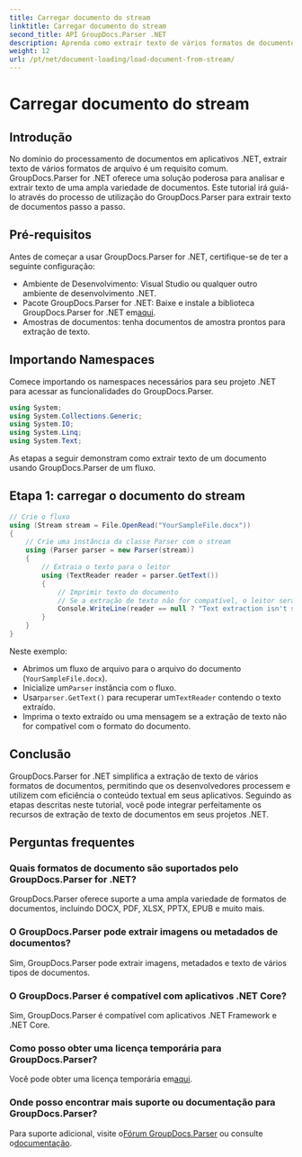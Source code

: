 ```yaml
---
title: Carregar documento do stream
linktitle: Carregar documento do stream
second_title: API GroupDocs.Parser .NET
description: Aprenda como extrair texto de vários formatos de documentos em .NET usando GroupDocs.Parser. Guia passo a passo com exemplos de código.
weight: 12
url: /pt/net/document-loading/load-document-from-stream/
---
```


# Carregar documento do stream

## Introdução
No domínio do processamento de documentos em aplicativos .NET, extrair texto de vários formatos de arquivo é um requisito comum. GroupDocs.Parser for .NET oferece uma solução poderosa para analisar e extrair texto de uma ampla variedade de documentos. Este tutorial irá guiá-lo através do processo de utilização do GroupDocs.Parser para extrair texto de documentos passo a passo.
## Pré-requisitos
Antes de começar a usar GroupDocs.Parser for .NET, certifique-se de ter a seguinte configuração:
- Ambiente de Desenvolvimento: Visual Studio ou qualquer outro ambiente de desenvolvimento .NET.
-  Pacote GroupDocs.Parser for .NET: Baixe e instale a biblioteca GroupDocs.Parser for .NET em[aqui](https://releases.groupdocs.com/parser/net/).
- Amostras de documentos: tenha documentos de amostra prontos para extração de texto.
## Importando Namespaces
Comece importando os namespaces necessários para seu projeto .NET para acessar as funcionalidades do GroupDocs.Parser.
```csharp
using System;
using System.Collections.Generic;
using System.IO;
using System.Linq;
using System.Text;
```

As etapas a seguir demonstram como extrair texto de um documento usando GroupDocs.Parser de um fluxo.
## Etapa 1: carregar o documento do stream
```csharp
// Crie o fluxo
using (Stream stream = File.OpenRead("YourSampleFile.docx"))
{
    // Crie uma instância da classe Parser com o stream
    using (Parser parser = new Parser(stream))
    {
        // Extraia o texto para o leitor
        using (TextReader reader = parser.GetText())
        {
            // Imprimir texto do documento
            // Se a extração de texto não for compatível, o leitor será nulo
            Console.WriteLine(reader == null ? "Text extraction isn't supported" : reader.ReadToEnd());
        }
    }
}
```
Neste exemplo:
- Abrimos um fluxo de arquivo para o arquivo do documento (`YourSampleFile.docx`).
-  Inicialize um`Parser` instância com o fluxo.
-  Usar`parser.GetText()` para recuperar um`TextReader` contendo o texto extraído.
- Imprima o texto extraído ou uma mensagem se a extração de texto não for compatível com o formato do documento.
## Conclusão
GroupDocs.Parser for .NET simplifica a extração de texto de vários formatos de documentos, permitindo que os desenvolvedores processem e utilizem com eficiência o conteúdo textual em seus aplicativos. Seguindo as etapas descritas neste tutorial, você pode integrar perfeitamente os recursos de extração de texto de documentos em seus projetos .NET.

## Perguntas frequentes
### Quais formatos de documento são suportados pelo GroupDocs.Parser for .NET?
GroupDocs.Parser oferece suporte a uma ampla variedade de formatos de documentos, incluindo DOCX, PDF, XLSX, PPTX, EPUB e muito mais.
### O GroupDocs.Parser pode extrair imagens ou metadados de documentos?
Sim, GroupDocs.Parser pode extrair imagens, metadados e texto de vários tipos de documentos.
### O GroupDocs.Parser é compatível com aplicativos .NET Core?
Sim, GroupDocs.Parser é compatível com aplicativos .NET Framework e .NET Core.
### Como posso obter uma licença temporária para GroupDocs.Parser?
 Você pode obter uma licença temporária em[aqui](https://purchase.groupdocs.com/temporary-license/).
### Onde posso encontrar mais suporte ou documentação para GroupDocs.Parser?
 Para suporte adicional, visite o[Fórum GroupDocs.Parser](https://forum.groupdocs.com/c/parser/17) ou consulte o[documentação](https://tutorials.groupdocs.com/parser/net/).
